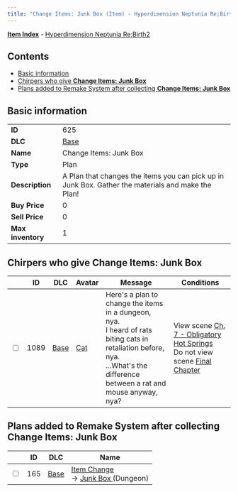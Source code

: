 ```yaml
---
title: "Change Items: Junk Box (Item) - Hyperdimension Neptunia Re;Birth2"
---
```


[**Item Index**](/neptunia/rb2/item/index.html) - [Hyperdimension Neptunia Re;Birth2](/neptunia/rb2)

## Contents

- [Basic information](#basic-information)
- [Chirpers who give **Change Items: Junk Box**](#chirpers-who-give-change-items-junk-box)
- [Plans added to Remake System after collecting **Change Items: Junk Box**](#plans-added-to-remake-system-after-collecting-change-items-junk-box)

## Basic information

|   |   |
| -- | -- |
| **ID** | 625 |
| **DLC** | [Base](/neptunia/rb2/dlc/0-base.html) |
| **Name** | Change Items: Junk Box |
| **Type** | Plan |
| **Description** | A Plan that changes the items you can pick up in Junk Box. Gather the materials and make the Plan! |
| **Buy Price** | 0 |
| **Sell Price** | 0 |
| **Max inventory** | 1 |

## Chirpers who give **Change Items: Junk Box**

|    | ID | DLC | Avatar | Message | Conditions |
| -- | -- | --- | ------ | ------- | ---------- |
| <input type="checkbox" id="rb2-chirper-event-0-1089" class="trackbox" /> | 1089 | [Base](/neptunia/rb2/dlc/0-base.html) | [Cat](/neptunia/rb2/avatar/0-51-cat.html) | Here's a plan to change the items in a dungeon, nya.<br />I heard of rats biting cats in retaliation before, nya.<br />...What's the difference between a rat and mouse anyway, nya? | View scene [Ch. 7 - Obligatory Hot Springs](/neptunia/rb2/scene/0-456-ch-7-obligatory-hot-springs.html)<br />Do not view scene [Final Chapter](/neptunia/rb2/scene/0-467-final-chapter.html) |

## Plans added to Remake System after collecting **Change Items: Junk Box**

|    | ID | DLC | Name |
| -- | -- | --- | ---- |
| <input type="checkbox" id="rb2-remake-0-165" class="trackbox" /> | 165 | [Base](/neptunia/rb2/dlc/0-base.html) | [Item Change](/neptunia/rb2/remake/0-165-item-change.html)<br />→ [Junk Box ](/neptunia/rb2/dungeon/0-28-junk-box.html) (Dungeon) |